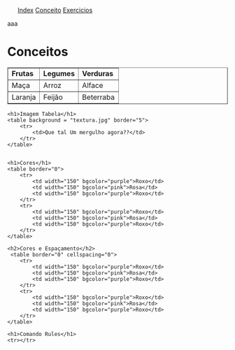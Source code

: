 <!DOCTYPE html>
<html lang="pt-br">
<head>
    <meta charset="UTF-8">
    <meta name="viewport" content="width=device-width, initial-scale=1.0">
    <title>atividade 2</title>
</head>
<body>
    <ul>
        <a href="">Index</a>
        <a href="">Conceito</a>
        <a href="">Exercicios</a>
    </ul>
    
</body>
</html>


aaa
<!DOCTYPE html>
<html lang="pt-br">
<head>
    <meta charset="UTF-8">
    <meta name="viewport" content="width=device-width, initial-scale=1.0">
    <title>Conceitos</title>
</head>
<body>
    <h1>Conceitos</h1>
    <table border = "1">
    <tr>
        <td><strong>Frutas</strong></td>
       <td><strong>Legumes</strong></td>
         <td><strong>Verduras</strong></td>
    </tr>
    <tr>
        <td>Maça</td>
        <td>Arroz</td>
        <td>Alface</td>
    </tr>
    <tr>
        <td>Laranja</td>
        <td>Feijão</td>
        <td>Beterraba</td>
    </tr>
    </table>

    <h1>Imagem Tabela</h1>
    <table background = "textura.jpg" border="5">
        <tr>
            <td>Que tal Um mergulho agora??</td>
        </tr>
    </table>
    

    <h1>Cores</h1>
    <table border="0">
        <tr>
            <td width="150" bgcolor="purple">Roxo</td>
            <td width="150" bgcolor="pink">Rosa</td>
            <td width="150" bgcolor="purple">Roxo</td>
        </tr>
        <tr>
            <td width="150" bgcolor="purple">Roxo</td>
            <td width="150" bgcolor="pink">Rosa</td>
            <td width="150" bgcolor="purple">Roxo</td>
        </tr>
    </table>

    <h2>Cores e Espaçamento</h2>
     <table border="0" cellspacing="0">
        <tr>
            <td width="150" bgcolor="purple">Roxo</td>
            <td width="150" bgcolor="pink">Rosa</td>
            <td width="150" bgcolor="purple">Roxo</td>
        </tr>
        <tr>
            <td width="150" bgcolor="purple">Roxo</td>
            <td width="150" bgcolor="pink">Rosa</td>
            <td width="150" bgcolor="purple">Roxo</td>
        </tr>
    </table>

    <h1>Comando Rules</h1>
    <tr></tr>
</body>
</html>
